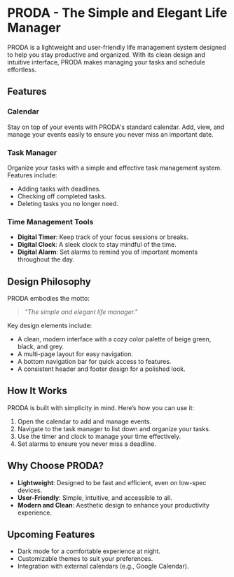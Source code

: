 # PRODA - The Simple and Elegant Life Manager  

PRODA is a lightweight and user-friendly life management system designed to help you stay productive and organized. With its clean design and intuitive interface, PRODA makes managing your tasks and schedule effortless.  

## Features  

### Calendar  
Stay on top of your events with PRODA's standard calendar. Add, view, and manage your events easily to ensure you never miss an important date.  

### Task Manager  
Organize your tasks with a simple and effective task management system. Features include:  
- Adding tasks with deadlines.  
- Checking off completed tasks.  
- Deleting tasks you no longer need.  

### Time Management Tools  
- **Digital Timer**: Keep track of your focus sessions or breaks.  
- **Digital Clock**: A sleek clock to stay mindful of the time.  
- **Digital Alarm**: Set alarms to remind you of important moments throughout the day.  

## Design Philosophy  
PRODA embodies the motto:  
> *"The simple and elegant life manager."*  

Key design elements include:  
- A clean, modern interface with a cozy color palette of beige green, black, and grey.  
- A multi-page layout for easy navigation.  
- A bottom navigation bar for quick access to features.  
- A consistent header and footer design for a polished look.  

## How It Works  
PRODA is built with simplicity in mind. Here’s how you can use it:  
1. Open the calendar to add and manage events.  
2. Navigate to the task manager to list down and organize your tasks.  
3. Use the timer and clock to manage your time effectively.  
4. Set alarms to ensure you never miss a deadline.  

## Why Choose PRODA?  
- **Lightweight**: Designed to be fast and efficient, even on low-spec devices.  
- **User-Friendly**: Simple, intuitive, and accessible to all.  
- **Modern and Clean**: Aesthetic design to enhance your productivity experience.  

## Upcoming Features  
- Dark mode for a comfortable experience at night.  
- Customizable themes to suit your preferences.  
- Integration with external calendars (e.g., Google Calendar).  
